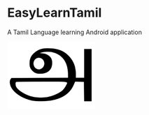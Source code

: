 # EasyLearnTamil
A Tamil Language learning Android application

<img src="./app/src/main/res/drawable/aa.png" alt="drawing" width="200"/>
